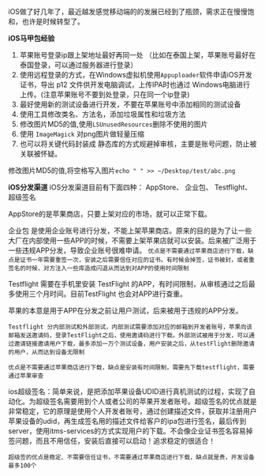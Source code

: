iOS做了好几年了，最近越发感觉移动端的的发展已经到了瓶颈，需求正在慢慢饱和，也许是时候转型了。

**iOS马甲包经验**
1. 苹果账号登录ip跟上架地址最好再同一处 （比如在泰国上架，苹果账号最好在泰国登录，可以通过服务器进行登录）
2. 使用远程登录的方式，在Windows虚拟机使用`Appuploader`软件申请iOS开发证书，导出 p12 文件供开发电脑调试，上传IPA时也通过 Windows电脑进行上传。(注意苹果账号不要到处登录，只在同一个ip登录)
3. 最好使用新的测试设备进行开发，不要在苹果账号中添加相同的测试设备
4. 使用工具修改类名、方法名，添加垃圾属性和垃圾方法
5. 修改图片MD5的值,使用`LSUnusedResources`删除不使用的图片
6. 使用 `ImageMagick` 对png图片做轻量压缩
7. 也可以将关键代码封装成 静态库的方式规避掉审核，主要是账号问题，防止被关联被怀疑。

修改图片MD5的值,将空格写入图片`echo " " >> ~/Desktop/test/abc.png`

**iOS分发渠道**
iOS分发渠道目前有下面四种： AppStore、 企业包、 Testflight、 超级签名

AppStore的是苹果商店，只要上架对应的市场，就可以正常下载。

企业包 是使用企业账号进行分发，不能上架苹果商店。原来的目的是为了让一些大厂在内部使用一些APP的时候，不需要上架苹果店就可以安装。后来被广泛用于一些违规APP分发，导致企业账号很难申请。 `优点是不需要通过苹果商店进行下载，缺点是证书一年需要重签一次，安装之后需要信任对应的证书。有时候会掉签，证书被封，或者重签名的时候，对方注入一些库造成闪退从而达到对APP的使用时间限制`

Testflight 需要在手机里安装 TestFlight 的APP，有时间限制，从审核通过之后最多使用三个月时间。目前TestFlight 也会对APP进行查重。

苹果的本意是用于APP在分发之前让用户测试，后来被用于违规的APP分发。

`Testflight 分内部测试和外部测试，内部测试需要添加对应的邮箱到开发者账号，苹果向该邮箱发送邀请码，登录TestFlight之后，使用邀请码进行下载。外部测试被用于分发，可以通过邀请链接邀请用户下载，最多添加一万个测试设备，用户安装之后，从testFlight删除邀请的用户，从而达到设备无限制`

`优点是不需要通过苹果商店进行下载，缺点是安装有时间限制，需要先下载testflight，需要通过苹果审查`

ios超级签名：简单来说，是把添加苹果设备UDID进行真机测试的过程，实现了自动化。为超级签名需要用到个人或者公司的苹果开发者账号。超级签名的优点就是非常稳定，它的原理是使用个人开发者账号，通过创建描述文件，获取并注册用户苹果设备的udid，再生成签名用的描述文件给客户的ipa包进行签名，最后传到server，使用itms-services的方式实现用户的下载。不会像企业证书签名容易掉签问题，而且不用信任，安装后直接可以启动！追求稳定的很适合！

`超级签的优点是稳定、不需要信任证书，不需要通过苹果商店进行下载，缺点就是贵，开发设备最多100个`

